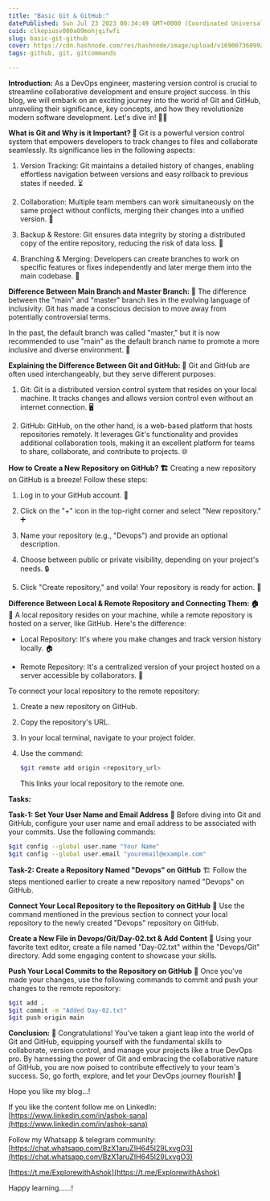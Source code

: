 ```yaml
---
title: "Basic Git & GitHub:"
datePublished: Sun Jul 23 2023 00:34:49 GMT+0000 (Coordinated Universal Time)
cuid: clkepiusv000a09mohjqifwfi
slug: basic-git-github
cover: https://cdn.hashnode.com/res/hashnode/image/upload/v1690073609929/dbb5ed0d-105d-494b-97eb-f4db0070abb9.png
tags: github, git, gitcommands

---
```


**Introduction:** As a DevOps engineer, mastering version control is crucial to streamline collaborative development and ensure project success. In this blog, we will embark on an exciting journey into the world of Git and GitHub, unraveling their significance, key concepts, and how they revolutionize modern software development. Let's dive in! 🏊‍♂️

**What is Git and Why is it Important? 🎯** Git is a powerful version control system that empowers developers to track changes to files and collaborate seamlessly. Its significance lies in the following aspects:

1. Version Tracking: Git maintains a detailed history of changes, enabling effortless navigation between versions and easy rollback to previous states if needed. ⏳
    
2. Collaboration: Multiple team members can work simultaneously on the same project without conflicts, merging their changes into a unified version. 👥
    
3. Backup & Restore: Git ensures data integrity by storing a distributed copy of the entire repository, reducing the risk of data loss. 💾
    
4. Branching & Merging: Developers can create branches to work on specific features or fixes independently and later merge them into the main codebase. 🌿
    

**Difference Between Main Branch and Master Branch: 🌱** The difference between the "main" and "master" branch lies in the evolving language of inclusivity. Git has made a conscious decision to move away from potentially controversial terms.

In the past, the default branch was called "master," but it is now recommended to use "main" as the default branch name to promote a more inclusive and diverse environment. 🌈

**Explaining the Difference Between Git and GitHub: 🔄** Git and GitHub are often used interchangeably, but they serve different purposes:

1. Git: Git is a distributed version control system that resides on your local machine. It tracks changes and allows version control even without an internet connection. 🖥️
    
2. GitHub: GitHub, on the other hand, is a web-based platform that hosts repositories remotely. It leverages Git's functionality and provides additional collaboration tools, making it an excellent platform for teams to share, collaborate, and contribute to projects. 🌐
    

**How to Create a New Repository on GitHub? 🏗️** Creating a new repository on GitHub is a breeze! Follow these steps:

1. Log in to your GitHub account. 👤
    
2. Click on the "+" icon in the top-right corner and select "New repository." ➕
    
3. Name your repository (e.g., "Devops") and provide an optional description.
    
4. Choose between public or private visibility, depending on your project's needs. 🔒
    
5. Click "Create repository," and voila! Your repository is ready for action. 🚀
    

**Difference Between Local & Remote Repository and Connecting Them: 🏠📡** A local repository resides on your machine, while a remote repository is hosted on a server, like GitHub. Here's the difference:

* Local Repository: It's where you make changes and track version history locally. 🏠
    
* Remote Repository: It's a centralized version of your project hosted on a server accessible by collaborators. 📡
    

To connect your local repository to the remote repository:

1. Create a new repository on GitHub.
    
2. Copy the repository's URL.
    
3. In your local terminal, navigate to your project folder.
    
4. Use the command:
    
    ```bash
    $git remote add origin <repository_url>
    ```
    
    This links your local repository to the remote one.
    

**Tasks:**

**Task-1: Set Your User Name and Email Address** 📝 Before diving into Git and GitHub, configure your user name and email address to be associated with your commits. Use the following commands:

```bash
$git config --global user.name "Your Name"
$git config --global user.email "youremail@example.com"
```

**Task-2: Create a Repository Named "Devops" on GitHub** 🏗️ Follow the steps mentioned earlier to create a new repository named "Devops" on GitHub.

**Connect Your Local Repository to the Repository on GitHub** 🔄 Use the command mentioned in the previous section to connect your local repository to the newly created "Devops" repository on GitHub.

**Create a New File in Devops/Git/Day-02.txt & Add Content** 📄 Using your favorite text editor, create a file named "Day-02.txt" within the "Devops/Git" directory. Add some engaging content to showcase your skills.

**Push Your Local Commits to the Repository on GitHub** 📡 Once you've made your changes, use the following commands to commit and push your changes to the remote repository:

```bash
$git add .
$git commit -m "Added Day-02.txt"
$git push origin main
```

**Conclusion:** 🎉 Congratulations! You've taken a giant leap into the world of Git and GitHub, equipping yourself with the fundamental skills to collaborate, version control, and manage your projects like a true DevOps pro. By harnessing the power of Git and embracing the collaborative nature of GitHub, you are now poised to contribute effectively to your team's success. So, go forth, explore, and let your DevOps journey flourish! 🚀

Hope you like my blog...!

If you like the content follow me on LinkedIn: [https://www.linkedin.com/in/ashok-sana](https://www.linkedin.com/in/ashok-sana)

Follow my Whatsapp & telegram community: [https://chat.whatsapp.com/BzX1aruZIH645l29LxvgO3](https://chat.whatsapp.com/BzX1aruZIH645l29LxvgO3)

[https://t.me/ExplorewithAshok](https://t.me/ExplorewithAshok)

Happy learning......!